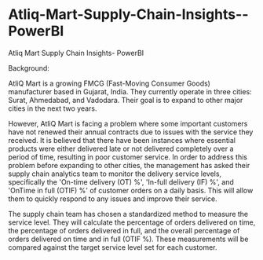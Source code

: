 # Atliq-Mart-Supply-Chain-Insights--PowerBI
Atliq Mart Supply Chain Insights- PowerBI

Background:

AtliQ Mart is a growing FMCG (Fast-Moving Consumer Goods) manufacturer based in Gujarat, India. They currently operate in three cities: Surat, Ahmedabad, and Vadodara. Their goal is to expand to other major cities in the next two years.

However, AtliQ Mart is facing a problem where some important customers have not renewed their annual contracts due to issues with the service they received. It is believed that there have been instances where essential products were either delivered late or not delivered completely over a period of time, resulting in poor customer service. In order to address this problem before expanding to other cities, the management has asked their supply chain analytics team to monitor the delivery service levels, specifically the 'On-time delivery (OT) %', 'In-full delivery (IF) %', and 'OnTime in full (OTIF) %' of customer orders on a daily basis. This will allow them to quickly respond to any issues and improve their service.

The supply chain team has chosen a standardized method to measure the service level. They will calculate the percentage of orders delivered on time, the percentage of orders delivered in full, and the overall percentage of orders delivered on time and in full (OTIF %). These measurements will be compared against the target service level set for each customer.
